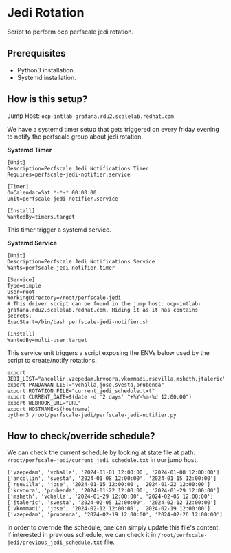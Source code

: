 # Jedi Rotation
Script to perform ocp perfscale jedi rotation.

## **Prerequisites**
* Python3 installation.
* Systemd installation.

## **How is this setup?**
Jump Host: `ocp-intlab-grafana.rdu2.scalelab.redhat.com`

We have a systemd timer setup that gets triggered on every friday evening to notify the perfscale group about jedi rotation.

**Systemd Timer**
```
[Unit]
Description=Perfscale Jedi Notifications Timer
Requires=perfscale-jedi-notifier.service

[Timer]
OnCalendar=Sat *-*-* 00:00:00
Unit=perfscale-jedi-notifier.service

[Install]
WantedBy=timers.target
```
This timer trigger a systemd service.

**Systemd Service**
```
[Unit]
Description=Perfscale Jedi Notifications Service
Wants=perfscale-jedi-notifier.timer

[Service]
Type=simple
User=root
WorkingDirectory=/root/perfscale-jedi
# This driver script can be found in the jump host: ocp-intlab-grafana.rdu2.scalelab.redhat.com. Hiding it as it has contains secrets.
ExecStart=/bin/bash perfscale-jedi-notifier.sh

[Install]
WantedBy=multi-user.target
```
This service unit triggers a script exposing the ENVs below used by the script to create/notify rotations.
```
export JEDI_LIST="ancollin,vzepedam,krvoora,vkommadi,rsevilla,msheth,jtaleric"
export PANDAWAN_LIST="vchalla,jose,svesta,prubenda"
export ROTATION_FILE="current_jedi_schedule.txt"
export CURRENT_DATE=$(date -d '2 days' "+%Y-%m-%d 12:00:00")
export WEBHOOK_URL="URL"
export HOSTNAME=$(hostname)
python3 /root/perfscale-jedi/perfscale-jedi-notifier.py
```

## How to check/override schedule?
We can check the current schedule by looking at state file at path: `/root/perfscale-jedi/current_jedi_schedule.txt` in our jump host.
```
['vzepedam', 'vchalla', '2024-01-01 12:00:00', '2024-01-08 12:00:00']
['ancollin', 'svesta', '2024-01-08 12:00:00', '2024-01-15 12:00:00']
['rsevilla', 'jose', '2024-01-15 12:00:00', '2024-01-22 12:00:00']
['krvoora', 'prubenda', '2024-01-22 12:00:00', '2024-01-29 12:00:00']
['msheth', 'vchalla', '2024-01-29 12:00:00', '2024-02-05 12:00:00']
['jtaleric', 'svesta', '2024-02-05 12:00:00', '2024-02-12 12:00:00']
['vkommadi', 'jose', '2024-02-12 12:00:00', '2024-02-19 12:00:00']
['vzepedam', 'prubenda', '2024-02-19 12:00:00', '2024-02-26 12:00:00']
```
In order to override the schedule, one can simply update this file's content. If interested in previous schedule, we can check it in `/root/perfscale-jedi/previous_jedi_schedule.txt` file.